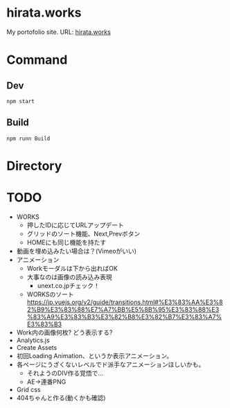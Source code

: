 # hirata.works
My portofolio site. 
URL: [hirata.works](http://hirata.works/)

# Command

## Dev
```
npm start
```

## Build
```
npm runn Build
```

# Directory
<!-- TODO -->

# TODO
- WORKS
  - 押したIDに応じてURLアップデート
  - グリッドのソート機能、Next,Prevボタン
  - HOMEにも同じ機能を持たす
- 動画を埋め込みたい場合は？(Vimeoがいい)
- アニメーション
  - Workモーダルは下から出ればOK
  - 大事なのは画像の読み込み表現
    - unext.co.jpチェック！
  - WORKSのソート https://jp.vuejs.org/v2/guide/transitions.html#%E3%83%AA%E3%82%B9%E3%83%88%E7%A7%BB%E5%8B%95%E3%83%88%E3%83%A9%E3%83%B3%E3%82%B8%E3%82%B7%E3%83%A7%E3%83%B3
- Work内の画像何枚? どう表示する?
- Analytics.js
- Create Assets
- 初回Loading Animation、というか表示アニメーション。
- 各ページにうざくないレベルでド派手なアニメーションほしいかも。
  - それようのDIV作る覚悟で...
  - AE→連番PNG
- Grid css
- 404ちゃんと作る(動くかも確認)
